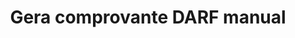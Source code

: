 ---
title: Gera comprovante DARF manual
api:
  file: readme-hml-corebank.json
  operationId: get_v1-payment-darf-manual-idpayment-receipt
hidden: false
---